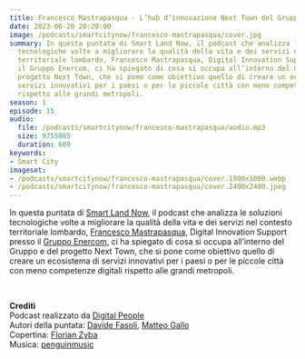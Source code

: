 ```yaml
---
title: Francesco Mastrapasqua - L’hub d’innovazione Next Town del Gruppo Enercom
date: 2023-06-20 20:20:00
image: /podcasts/smartcitynow/francesco-mastrapasqua/cover.jpg
summary: In questa puntata di Smart Land Now, il podcast che analizza le soluzioni
  tecnologiche volte a migliorare la qualità della vita e dei servizi nel contesto
  territoriale lombardo, Francesco Mastrapasqua, Digital Innovation Support presso
  il Gruppo Enercom, ci ha spiegato di cosa si occupa all’interno del Gruppo e del
  progetto Next Town, che si pone come obiettivo quello di creare un ecosistema di
  servizi innovativi per i paesi o per le piccole città con meno competenze digitali
  rispetto alle grandi metropoli.
season: 1
episode: 15
audio:
  file: /podcasts/smartcitynow/francesco-mastrapasqua/audio.mp3
  size: 9755085
  duration: 609
keywords:
- Smart City
imageset:
- /podcasts/smartcitynow/francesco-mastrapasqua/cover.1000x1000.webp
- /podcasts/smartcitynow/francesco-mastrapasqua/cover.2400x2400.jpeg
---
```


In questa puntata di [Smart Land Now](https://www.smartcitynow.it/), il podcast che analizza le soluzioni tecnologiche volte a migliorare la qualità della vita e dei servizi nel contesto territoriale lombardo, [Francesco Mastrapasqua](https://www.linkedin.com/in/francesco-mastrapasqua-b6b1b42/?originalSubdomain=it), Digital Innovation Support presso il [Gruppo Enercom](http://www.gruppoenercom.it/), ci ha spiegato di cosa si occupa all’interno del Gruppo e del progetto Next Town, che si pone come obiettivo quello di creare un ecosistema di servizi innovativi per i paesi o per le piccole città con meno competenze digitali rispetto alle grandi metropoli.

<br>

**Crediti**<br>
Podcast realizzato da [Digital People](https://w3id.org/digitalpeople)<br>
Autori della puntata: [Davide Fasoli](https://www.linkedin.com/in/davide-fasoli-2b3246179/), [Matteo Gallo](https://www.linkedin.com/in/matteo-gallo-4a5ab31a8/)<br>
Copertina: [Florian Zyba](https://www.linkedin.com/in/florian-zyba/)<br>
Musica: [penguinmusic](https://pixabay.com/users/penguinmusic-24940186/)